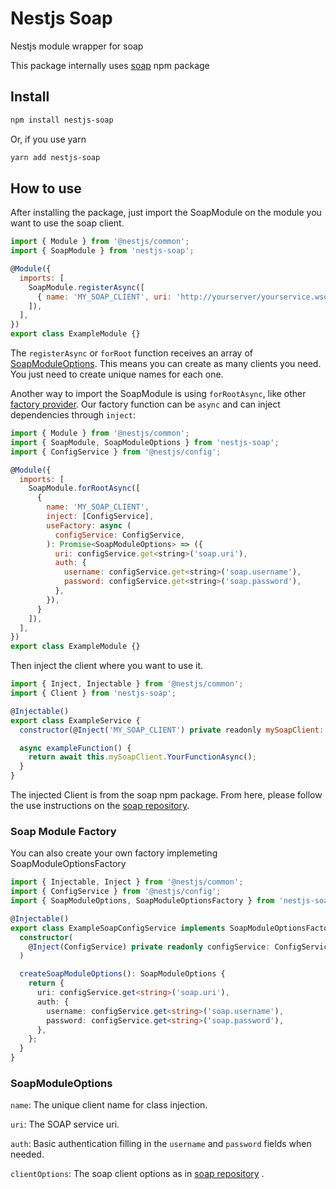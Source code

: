 # Nestjs Soap

Nestjs module wrapper for soap

This package internally uses [soap](https://www.npmjs.com/package/soap) npm package

## Install

```bash
npm install nestjs-soap
```
Or, if you use yarn
```bash
yarn add nestjs-soap
```

## How to use
After installing the package, just import the SoapModule on the module you want to use the soap client.  

```javascript
import { Module } from '@nestjs/common';
import { SoapModule } from 'nestjs-soap';

@Module({
  imports: [
    SoapModule.registerAsync([
      { name: 'MY_SOAP_CLIENT', uri: 'http://yourserver/yourservice.wso?wsdl' },
    ]),
  ],
})
export class ExampleModule {}
```
The `registerAsync` or `forRoot` function receives an array of [SoapModuleOptions](#SoapModuleOptions). This means you can create as many clients you need. You just need to create unique names for each one.

Another way to import the SoapModule is using `forRootAsync`, like other [factory provider](https://docs.nestjs.com/fundamentals/custom-providers#factory-providers-usefactory). Our factory function can be `async` and can inject dependencies through `inject`:

```javascript
import { Module } from '@nestjs/common';
import { SoapModule, SoapModuleOptions } from 'nestjs-soap';
import { ConfigService } from '@nestjs/config';

@Module({
  imports: [
    SoapModule.forRootAsync([
      { 
        name: 'MY_SOAP_CLIENT',
        inject: [ConfigService],
        useFactory: async (
          configService: ConfigService,
        ): Promise<SoapModuleOptions> => ({
          uri: configService.get<string>('soap.uri'),
          auth: {
            username: configService.get<string>('soap.username'),
            password: configService.get<string>('soap.password'),
          },
        }),        
      }
    ]),
  ],
})
export class ExampleModule {}
```


Then inject the client where you want to use it.
```javascript
import { Inject, Injectable } from '@nestjs/common';
import { Client } from 'nestjs-soap';

@Injectable()
export class ExampleService {
  constructor(@Inject('MY_SOAP_CLIENT') private readonly mySoapClient: Client) {}

  async exampleFunction() {
    return await this.mySoapClient.YourFunctionAsync();
  }
}

```

The injected Client is from the soap npm package. From here, please follow the use instructions on the [soap repository](https://www.npmjs.com/package/soap).

### Soap Module Factory

You can also create your own factory implemeting SoapModuleOptionsFactory

```typescript
import { Injectable, Inject } from '@nestjs/common';
import { ConfigService } from '@nestjs/config';
import { SoapModuleOptions, SoapModuleOptionsFactory } from 'nestjs-soap';

@Injectable()
export class ExampleSoapConfigService implements SoapModuleOptionsFactory {
  constructor(
    @Inject(ConfigService) private readonly configService: ConfigService
  )

  createSoapModuleOptions(): SoapModuleOptions {
    return {
      uri: configService.get<string>('soap.uri'),
      auth: {
        username: configService.get<string>('soap.username'),
        password: configService.get<string>('soap.password'),
      },
    };
  }
}
```

### SoapModuleOptions
`name`: The unique client name for class injection.

`uri`: The SOAP service uri.

`auth`: Basic authentication filling in the `username` and `password` fields when needed.
 
`clientOptions`: The soap client options as in [soap repository](https://www.npmjs.com/package/soap#options) .
